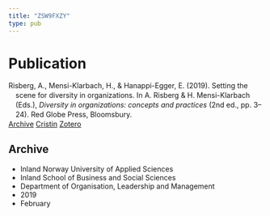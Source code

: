 ```yaml
---
title: "ZSW9FXZY"
type: pub
---
```

<h1>Publication</h1>
<article id="csl-bib-container-ZSW9FXZY" class="csl-bib-container">
  <div class="csl-bib-body" style="line-height: 1.35; padding-left: 1em; text-indent:-1em;">
  <div class="csl-entry">Risberg, A., Mensi-Klarbach, H., &amp; Hanappi-Egger, E. (2019). Setting the scene for diversity in organizations. In A. Risberg &amp; H. Mensi-Klarbach (Eds.), <i>Diversity in organizations: concepts and practices</i> (2nd ed., pp. 3&#x2013;24). Red Globe Press, Bloomsbury.</div>
</div>
  <div class="csl-bib-buttons">
    <a href="#taxonomy-article-ZSW9FXZY" class="csl-bib-button">Archive</a>
    <a href="https://app.cristin.no/results/show.jsf?id=1674036" alt="Cristin URL" class="csl-bib-button">Cristin</a>
    <a href="http://zotero.org/groups/5402882/items/ZSW9FXZY" alt="Zotero URL" class="csl-bib-button">Zotero</a>
  </div>
  <div id="csl-bib-meta-container-ZSW9FXZY"></div>
</article>
<div id="csl-bib-meta-ZSW9FXZY" class="csl-bib-meta">
  <article id="taxonomy-article-ZSW9FXZY" class="taxonomy-article">
    <h1>Archive</h1>
    <ul>
      <li>Inland Norway University of Applied Sciences</li>
      <li>Inland School of Business and Social Sciences</li>
      <li>Department of Organisation, Leadership and Management</li>
      <li>2019</li>
      <li>February</li>
    </ul>
  </article>
</div>
